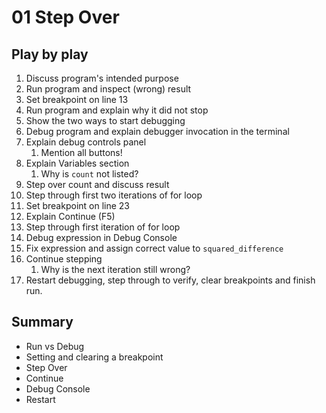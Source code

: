 # 01 Step Over

## Play by play

1. Discuss program's intended purpose
2. Run program and inspect (wrong) result
3. Set breakpoint on line 13
4. Run program and explain why it did not stop
5. Show the two ways to start debugging
6. Debug program and explain debugger invocation in the terminal
7. Explain debug controls panel
   1. Mention all buttons!
8. Explain Variables section
   1. Why is `count` not listed?
9.  Step over count and discuss result
10. Step through first two iterations of for loop
11. Set breakpoint on line 23
12. Explain Continue (F5)
13. Step through first iteration of for loop
14. Debug expression in Debug Console
15. Fix expression and assign correct value to `squared_difference`
16. Continue stepping
    1.  Why is the next iteration still wrong?
17. Restart debugging, step through to verify, clear breakpoints and finish run.

## Summary

- Run vs Debug
- Setting and clearing a breakpoint
- Step Over
- Continue
- Debug Console
- Restart